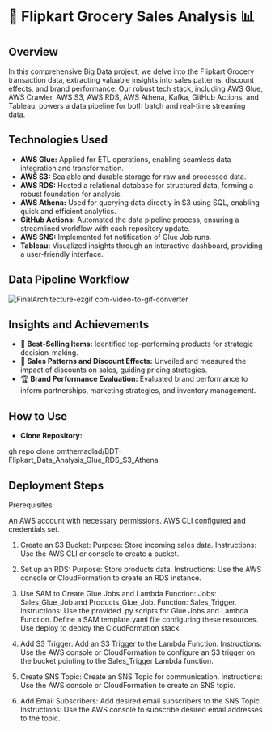 # 🛒 Flipkart Grocery Sales Analysis 📊

## Overview
In this comprehensive Big Data project, we delve into the Flipkart Grocery transaction data, extracting valuable insights into sales patterns, discount effects, and brand performance. Our robust tech stack, including AWS Glue, AWS Crawler, AWS S3, AWS RDS, AWS Athena, Kafka, GitHub Actions, and Tableau, powers a data pipeline for both batch and real-time streaming data.

## Technologies Used
- **AWS Glue:** Applied for ETL operations, enabling seamless data integration and transformation.
- **AWS S3:** Scalable and durable storage for raw and processed data.
- **AWS RDS:** Hosted a relational database for structured data, forming a robust foundation for analysis.
- **AWS Athena:** Used for querying data directly in S3 using SQL, enabling quick and efficient analytics.
- **GitHub Actions:** Automated the data pipeline process, ensuring a streamlined workflow with each repository update.
- **AWS SNS:** Implemented fot notification of Glue Job runs.
- **Tableau:** Visualized insights through an interactive dashboard, providing a user-friendly interface.

## Data Pipeline Workflow

![FinalArchitecture-ezgif com-video-to-gif-converter](https://github.com/omthemadlad/BDT-Flipkart_Data_Analysis_Glue_RDS_S3_Athena/assets/66026855/ac355103-a9e2-4157-9cb9-20d9fc16ebf3)

## Insights and Achievements
- 🚀 **Best-Selling Items:** Identified top-performing products for strategic decision-making.
- 💸 **Sales Patterns and Discount Effects:** Unveiled and measured the impact of discounts on sales, guiding pricing strategies.
- 🏆 **Brand Performance Evaluation:** Evaluated brand performance to inform partnerships, marketing strategies, and inventory management.

## How to Use
- **Clone Repository:**
  
gh repo clone omthemadlad/BDT-Flipkart_Data_Analysis_Glue_RDS_S3_Athena

## Deployment Steps
Prerequisites:

An AWS account with necessary permissions.
AWS CLI configured and credentials set.

1. Create an S3 Bucket:
Purpose: Store incoming sales data.
Instructions: Use the AWS CLI or console to create a bucket.

2. Set up an RDS:
Purpose: Store products data.
Instructions: Use the AWS console or CloudFormation to create an RDS instance.

3. Use SAM to Create Glue Jobs and Lambda Function:
Jobs: Sales_Glue_Job and Products_Glue_Job.
Function: Sales_Trigger.
Instructions:
Use the provided .py scripts for Glue Jobs and Lambda Function.
Define a SAM template.yaml file configuring these resources.
Use deploy to deploy the CloudFormation stack.

4. Add S3 Trigger:
Add an S3 Trigger to the Lambda Function.
Instructions: Use the AWS console or CloudFormation to configure an S3 trigger on the bucket pointing to the Sales_Trigger Lambda function.

5. Create SNS Topic:
Create an SNS Topic for communication.
Instructions: Use the AWS console or CloudFormation to create an SNS topic.

6. Add Email Subscribers:
Add desired email subscribers to the SNS Topic.
Instructions: Use the AWS console to subscribe desired email addresses to the topic.
